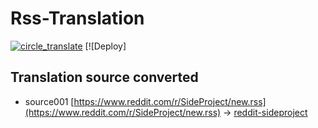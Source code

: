 #  Rss-Translation

[![circle_translate](https://github.com/tjsky/Rss-Translation/actions/workflows/circle_translate.yml/badge.svg)](https://github.com/zinc1234596/Rss-Translation/actions/workflows/circle_translate.yml) [![Deploy]

## Translation source converted
 - source001 [https://www.reddit.com/r/SideProject/new.rss](https://www.reddit.com/r/SideProject/new.rss) -> [reddit-sideproject](rss/reddit-sideproject.xml)
